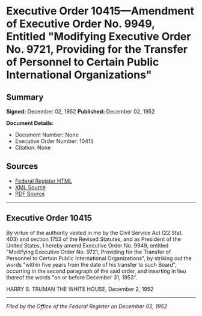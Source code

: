# Executive Order 10415—Amendment of Executive Order No. 9949, Entitled "Modifying Executive Order No. 9721, Providing for the Transfer of Personnel to Certain Public International Organizations"

## Summary

**Signed:** December 02, 1952
**Published:** December 02, 1952

**Document Details:**
- Document Number: None
- Executive Order Number: 10415
- Citation: None

## Sources
- [Federal Register HTML](https://www.presidency.ucsb.edu/documents/executive-order-10415-amendment-executive-order-no-9949-entitled-modifying-executive-order)
- [XML Source](None)
- [PDF Source](None)

---

## Executive Order 10415

By virtue of the authority vested in me by the Civil Service Act (22 Stat. 403) and section 1753 of the Revised Statutes, and as President of the United States, I hereby amend Executive Order No. 9949, entitled "Modifying Executive Order No. 9721, Providing for the Transfer of Personnel to Certain Public International Organizations", by striking out the words "within five years from the date of his transfer to such Board", occurring in the second paragraph of the said order, and inserting in lieu thereof the words "on or before December 31, 1953".

HARRY S. TRUMAN
THE WHITE HOUSE,
December 2, 1952

---

*Filed by the Office of the Federal Register on December 02, 1952*

